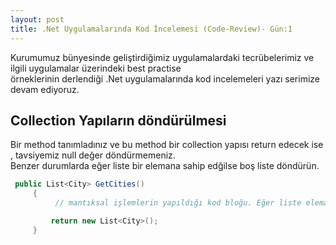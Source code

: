 ```yaml
---
layout: post
title: .Net Uygulamalarında Kod İncelemesi (Code-Review)- Gün:1
---  
```

Kurumumuz bünyesinde geliştirdiğimiz uygulamalardaki tecrübelerimiz ve ilgili uygulamalar üzerindeki best practise  
örneklerinin derlendiği .Net uygulamalarında  kod incelemeleri yazı serimize devam ediyoruz.  
## Collection Yapıların döndürülmesi  
Bir method tanımladınız ve bu method bir collection yapısı return edecek ise , tavsiyemiz null değer döndürmemeniz.  
Benzer durumlarda eğer liste bir elemana sahip edğilse boş liste döndürün.  
```c#
 public List<City> GetCities()
     {
          // mantıksal işlemlerin yapıldığı kod bloğu. Eğer liste elemana sahip değilse

         return new List<City>();
     }

```
